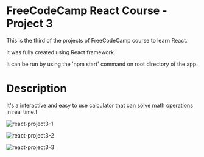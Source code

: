 # FreeCodeCamp React Course - Project 3

This is the third of the projects of FreeCodeCamp course to learn React.

It was fully created using React framework.

It can be run by using the 'npm start' command on root directory of the app.

# Description

It's a interactive and easy to use calculator that can solve math operations in real time.!

![react-project3-1](https://user-images.githubusercontent.com/78876044/230970438-413bdc6f-f7d3-47f6-8deb-b016ef826894.png)

![react-project3-2](https://user-images.githubusercontent.com/78876044/230970439-336dd08b-5c25-4546-88fe-a3306ece3630.png)

![react-project3-3](https://user-images.githubusercontent.com/78876044/230970554-9f553df2-730e-4890-a669-a7a065761f94.png)
